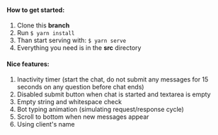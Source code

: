 
#### How to **get started**:

1. Clone this **branch**
2. Run `$ yarn install`
3. Than start serving with: `$ yarn serve`
4. Everything you need is in the **src** directory

#### Nice features:  
1. Inactivity timer (start the chat, do not submit any messages for 15 seconds on any question before chat ends)
2. Disabled submit button when chat is started and textarea is empty
3. Empty string and whitespace check
4. Bot typing animation (simulating request/response cycle)
5. Scroll to bottom when new messages appear
6. Using client's name